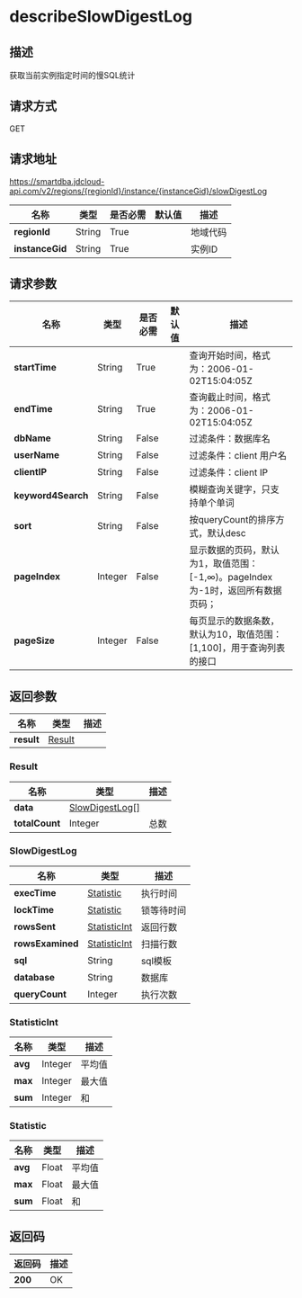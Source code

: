 # describeSlowDigestLog


## 描述
获取当前实例指定时间的慢SQL统计

## 请求方式
GET

## 请求地址
https://smartdba.jdcloud-api.com/v2/regions/{regionId}/instance/{instanceGid}/slowDigestLog

|名称|类型|是否必需|默认值|描述|
|---|---|---|---|---|
|**regionId**|String|True| |地域代码|
|**instanceGid**|String|True| |实例ID|

## 请求参数
|名称|类型|是否必需|默认值|描述|
|---|---|---|---|---|
|**startTime**|String|True| |查询开始时间，格式为：2006-01-02T15:04:05Z|
|**endTime**|String|True| |查询截止时间，格式为：2006-01-02T15:04:05Z|
|**dbName**|String|False| |过滤条件：数据库名|
|**userName**|String|False| |过滤条件：client 用户名|
|**clientIP**|String|False| |过滤条件：client IP|
|**keyword4Search**|String|False| |模糊查询关键字，只支持单个单词|
|**sort**|String|False| |按queryCount的排序方式，默认desc|
|**pageIndex**|Integer|False| |显示数据的页码，默认为1，取值范围：[-1,∞)。pageIndex 为-1时，返回所有数据页码；|
|**pageSize**|Integer|False| |每页显示的数据条数，默认为10，取值范围：[1,100]，用于查询列表的接口|


## 返回参数
|名称|类型|描述|
|---|---|---|
|**result**|[Result](describeslowdigestlog#result)| |

### <div id="Result">Result</div>
|名称|类型|描述|
|---|---|---|
|**data**|[SlowDigestLog[]](describeslowdigestlog#slowdigestlog)| |
|**totalCount**|Integer|总数|
### <div id="SlowDigestLog">SlowDigestLog</div>
|名称|类型|描述|
|---|---|---|
|**execTime**|[Statistic](describeslowdigestlog#statistic)|执行时间|
|**lockTime**|[Statistic](describeslowdigestlog#statistic)|锁等待时间|
|**rowsSent**|[StatisticInt](describeslowdigestlog#statisticint)|返回行数|
|**rowsExamined**|[StatisticInt](describeslowdigestlog#statisticint)|扫描行数|
|**sql**|String|sql模板|
|**database**|String|数据库|
|**queryCount**|Integer|执行次数|
### <div id="StatisticInt">StatisticInt</div>
|名称|类型|描述|
|---|---|---|
|**avg**|Integer|平均值|
|**max**|Integer|最大值|
|**sum**|Integer|和|
### <div id="Statistic">Statistic</div>
|名称|类型|描述|
|---|---|---|
|**avg**|Float|平均值|
|**max**|Float|最大值|
|**sum**|Float|和|

## 返回码
|返回码|描述|
|---|---|
|**200**|OK|
